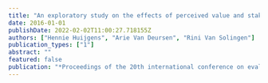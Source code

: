 ```yaml
---
title: "An exploratory study on the effects of perceived value and stakeholder satisfaction on software projects"
date: 2016-01-01
publishDate: 2022-02-02T11:00:27.718155Z
authors: ["Hennie Huijgens", "Arie Van Deursen", "Rini Van Solingen"]
publication_types: ["1"]
abstract: ""
featured: false
publication: "*Proceedings of the 20th international conference on evaluation and assessment in software engineering*"
---
```


